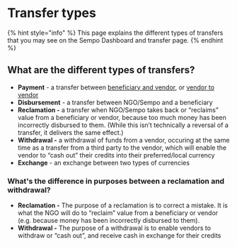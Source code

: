# Transfer types

{% hint style="info" %}
This page explains the different types of transfers that you may see on the Sempo Dashboard and transfer page.
{% endhint %}

## **What are the different types of transfers?**

* **Payment** - a transfer between [beneficiary and vendor](../mobile-app/using-the-app-as-a-beneficiary.md), or [vendor to vendor](../vendor-guide/guia-para-los-vendedores/using-the-app-as-a-vendor.md#how-to-cash-out-another-vendor)
* **Disbursement** - a transfer between NGO/Sempo and a beneficiary
* **Reclamation -** a transfer when NGO/Sempo takes back or “reclaims” value from a beneficiary or vendor, because too much money has been incorrectly disbursed to them. \(While this isn’t technically a reversal of a transfer, it delivers the same effect.\) 
* **Withdrawal -** a withdrawal of funds from a vendor, occuring at the same time as a transfer from a third party to the vendor, which will enable the vendor to “cash out” their credits into their preferred/local currency
* **Exchange** - an exchange between two types of currencies

### **What's the difference in purposes between a reclamation and withdrawal?** 

* **Reclamation -** The purpose of a reclamation is to correct a mistake. It is what the NGO will do to “reclaim” value from a beneficiary or vendor \(e.g. because money has been incorrectly disbursed to them\). 
* **Withdrawal -** The purpose of a withdrawal is to enable vendors to withdraw or “cash out”, and receive cash in exchange for their credits

